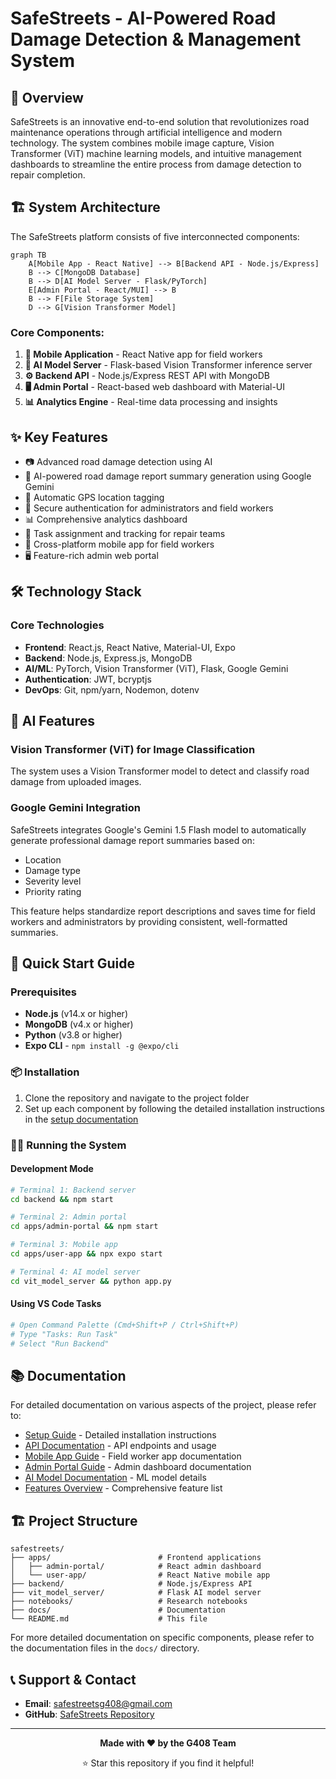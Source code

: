 # SafeStreets - AI-Powered Road Damage Detection & Management System

## 🌟 Overview

SafeStreets is an innovative end-to-end solution that revolutionizes road maintenance operations through artificial intelligence and modern technology. The system combines mobile image capture, Vision Transformer (ViT) machine learning models, and intuitive management dashboards to streamline the entire process from damage detection to repair completion.

## 🏗️ System Architecture

The SafeStreets platform consists of five interconnected components:

```mermaid
graph TB
    A[Mobile App - React Native] --> B[Backend API - Node.js/Express]
    B --> C[MongoDB Database]
    B --> D[AI Model Server - Flask/PyTorch]
    E[Admin Portal - React/MUI] --> B
    B --> F[File Storage System]
    D --> G[Vision Transformer Model]
```

### Core Components:

1. **📱 Mobile Application** - React Native app for field workers
2. **🧠 AI Model Server** - Flask-based Vision Transformer inference server  
3. **⚙️ Backend API** - Node.js/Express REST API with MongoDB
4. **🖥️ Admin Portal** - React-based web dashboard with Material-UI
5. **📊 Analytics Engine** - Real-time data processing and insights

## ✨ Key Features

- 📷 Advanced road damage detection using AI
- 🤖 AI-powered road damage report summary generation using Google Gemini
- 📍 Automatic GPS location tagging
- 🔐 Secure authentication for administrators and field workers
- 📊 Comprehensive analytics dashboard
- 📝 Task assignment and tracking for repair teams
- 📱 Cross-platform mobile app for field workers
- 🖥️ Feature-rich admin web portal
## 🛠️ Technology Stack

### Core Technologies
- **Frontend**: React.js, React Native, Material-UI, Expo
- **Backend**: Node.js, Express.js, MongoDB
- **AI/ML**: PyTorch, Vision Transformer (ViT), Flask, Google Gemini
- **Authentication**: JWT, bcryptjs
- **DevOps**: Git, npm/yarn, Nodemon, dotenv

## 🤖 AI Features

### Vision Transformer (ViT) for Image Classification
The system uses a Vision Transformer model to detect and classify road damage from uploaded images.

### Google Gemini Integration
SafeStreets integrates Google's Gemini 1.5 Flash model to automatically generate professional damage report summaries based on:
- Location
- Damage type
- Severity level
- Priority rating

This feature helps standardize report descriptions and saves time for field workers and administrators by providing consistent, well-formatted summaries.

## 🚀 Quick Start Guide

### Prerequisites

- **Node.js** (v14.x or higher)
- **MongoDB** (v4.x or higher)
- **Python** (v3.8 or higher)
- **Expo CLI** - `npm install -g @expo/cli`

### 📦 Installation

1. Clone the repository and navigate to the project folder
2. Set up each component by following the detailed installation instructions in the [setup documentation](./docs/setup-guide.md)

### 🏃‍♂️ Running the System

#### Development Mode
```bash
# Terminal 1: Backend server
cd backend && npm start

# Terminal 2: Admin portal
cd apps/admin-portal && npm start

# Terminal 3: Mobile app
cd apps/user-app && npx expo start

# Terminal 4: AI model server
cd vit_model_server && python app.py
```

#### Using VS Code Tasks
```bash
# Open Command Palette (Cmd+Shift+P / Ctrl+Shift+P)
# Type "Tasks: Run Task"
# Select "Run Backend"
```

## 📚 Documentation

For detailed documentation on various aspects of the project, please refer to:

- [Setup Guide](./docs/setup-guide.md) - Detailed installation instructions
- [API Documentation](./docs/api-documentation.md) - API endpoints and usage
- [Mobile App Guide](./docs/mobile-app-guide.md) - Field worker app documentation
- [Admin Portal Guide](./docs/admin-portal-guide.md) - Admin dashboard documentation
- [AI Model Documentation](./docs/ai-model-documentation.md) - ML model details
- [Features Overview](./docs/features.md) - Comprehensive feature list


## 🏗️ Project Structure

```
safestreets/
├── apps/                        # Frontend applications
│   ├── admin-portal/            # React admin dashboard
│   └── user-app/                # React Native mobile app
├── backend/                     # Node.js/Express API
├── vit_model_server/            # Flask AI model server
├── notebooks/                   # Research notebooks
├── docs/                        # Documentation
└── README.md                    # This file
```

For more detailed documentation on specific components, please refer to the documentation files in the `docs/` directory.

## 📞 Support & Contact

- **Email**: safestreetsg408@gmail.com
- **GitHub**: [SafeStreets Repository](https://github.com/safestreets-g408/safestreets)

---

<div align="center">
  
  **Made with ❤️ by the G408 Team**
  
  ⭐ Star this repository if you find it helpful!
  
</div>
